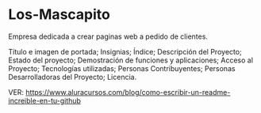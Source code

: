 # Los-Mascapito
Empresa dedicada a crear paginas web a pedido de clientes. 

Título e imagen de portada; Insignias; Índice; Descripción del Proyecto; Estado del proyecto; Demostración de funciones y aplicaciones; Acceso al Proyecto; Tecnologías utilizadas; Personas Contribuyentes; Personas Desarrolladoras del Proyecto; Licencia.

VER: https://www.aluracursos.com/blog/como-escribir-un-readme-increible-en-tu-github
